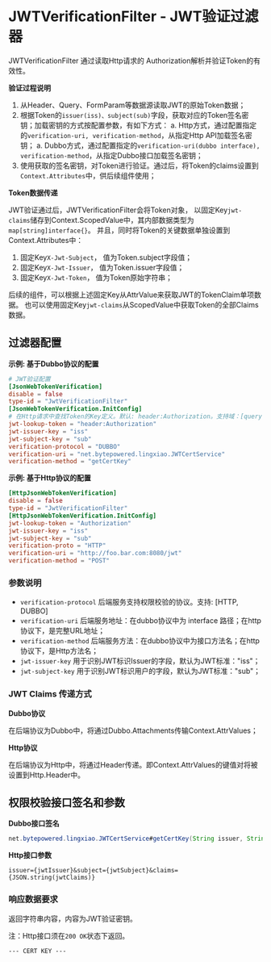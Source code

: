 # JWTVerificationFilter - JWT验证过滤器

JWTVerificationFilter 通过读取Http请求的 Authorization解析并验证Token的有效性。

**验证过程说明**

1. 从Header、Query、FormParam等数据源读取JWT的原始Token数据；
2. 根据Token的`issuer(iss)、subject(sub)`字段，获取对应的Token签名密钥；加载密钥的方式按配置参数，有如下方式：
    a. Http方式，通过配置指定的`verification-uri, verification-method`，从指定Http API加载签名密钥；
    a. Dubbo方式，通过配置指定的`verification-uri(dubbo interface), verification-method`，从指定Dubbo接口加载签名密钥；
3. 使用获取的签名密钥，对Token进行验证。通过后，将Token的claims设置到`Context.Attributes`中，供后续组件使用；

**Token数据传递**

JWT验证通过后，JWTVerificationFilter会将Token对象，
以固定Key`jwt-claims`储存到Context.ScopedValue中，其内部数据类型为`map[string]interface{}`。
并且，同时将Token的关键数据单独设置到Context.Attributes中：

1. 固定Key`X-Jwt-Subject`， 值为Token.subject字段值；
1. 固定Key`X-Jwt-Issuer`， 值为Token.issuer字段值；
1. 固定Key`X-Jwt-Token`， 值为Token原始字符串；

后续的组件，可以根据上述固定Key从AttrValue来获取JWT的TokenClaim单项数据。
也可以使用固定Key`jwt-claims`从ScopedValue中获取Token的全部Claims数据。

## 过滤器配置

**示例: 基于Dubbo协议的配置**

```toml
# JWT验证配置
[JsonWebTokenVerification]
disable = false
type-id = "JwtVerificationFilter"
[JsonWebTokenVerification.InitConfig]
# 在Http请求中查找Token的Key定义。默认: header:Authorization。支持域：[query, form, path, header, attr]
jwt-lookup-token = "header:Authorization"
jwt-issuer-key = "iss"
jwt-subject-key = "sub"
verification-protocol = "DUBBO"
verification-uri = "net.bytepowered.lingxiao.JWTCertService"
verification-method = "getCertKey"
```

**示例: 基于Http协议的配置**

```toml
[HttpJsonWebTokenVerification]
disable = false
type-id = "JwtVerificationFilter"
[HttpJsonWebTokenVerification.InitConfig]
jwt-lookup-token = "Authorization"
jwt-issuer-key = "iss"
jwt-subject-key = "sub"
verification-proto = "HTTP"
verification-uri = "http://foo.bar.com:8080/jwt"
verification-method = "POST"
```

### 参数说明

- `verification-protocol` 后端服务支持权限校验的协议。支持: \[HTTP, DUBBO\]
- `verification-uri` 后端服务地址：在dubbo协议中为 interface 路径；在http协议下，是完整URL地址；
- `verification-method` 后端服务方法：在dubbo协议中为接口方法名；在http协议下，是Http方法名；
- `jwt-issuer-key` 用于识别JWT标识Issuer的字段，默认为JWT标准："iss"；
- `jwt-subject-key` 用于识别JWT标识用户的字段，默认为JWT标准："sub"；

### JWT Claims 传递方式

**Dubbo协议**

在后端协议为Dubbo中，将通过Dubbo.Attachments传输Context.AttrValues；

**Http协议**

在后端协议为Http中，将通过Header传递。即Context.AttrValues的键值对将被设置到Http.Header中。

## 权限校验接口签名和参数

**Dubbo接口签名**

```java
net.bytepowered.lingxiao.JWTCertService#getCertKey(String issuer, String subject, Map<Object, Object> claims) String
```

**Http接口参数**

```text
issuer={jwtIssuer}&subject={jwtSubject}&claims={JSON.string(jwtClaims)}
```

### 响应数据要求

返回字符串内容，内容为JWT验证密钥。

注：Http接口须在`200 OK`状态下返回。

```text
--- CERT KEY ---
```



